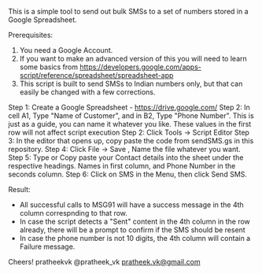 This is a simple tool to send out bulk SMSs to a set of numbers stored in a Google Spreadsheet.

Prerequisites:
1. You need a Google Account.
2. If you want to make an advanced version of this you will need to learn some basics from https://developers.google.com/apps-script/reference/spreadsheet/spreadsheet-app
3. This script is built to send SMSs to Indian numbers only, but that can easily be changed with a few corrections.

Step 1: Create a Google Spreadsheet - https://drive.google.com/
Step 2: In cell A1, Type "Name of Customer", and in B2, Type "Phone Number". This is just as a guide, you can name it whatever you like. These values in the first row will not affect script execution
Step 2: Click Tools -> Script Editor
Step 3: In the editor that opens up, copy paste the code from sendSMS.gs in this repository.
Step 4: Click File -> Save , Name the file whatever you want.
Step 5: Type or Copy paste your Contact details into the sheet under the respective headings. Names in first column, and Phone Number in the seconds column.
Step 6: Click on SMS in the Menu, then click Send SMS.

Result:
- All successful calls to MSG91 will have a success message in the 4th column correspnding to that row.
- In case the script detects a "Sent" content in the 4th column in the row already, there will be a prompt to confirm if the SMS should be resent
- In case the phone number is not 10 digits, the 4th column will contain a Failure message.

Cheers!
pratheekvk
@pratheek_vk
pratheek.vk@gmail.com